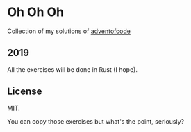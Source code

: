 # Oh Oh Oh

Collection of my solutions of [adventofcode](https://adventofcode.com)

## 2019

All the exercises will be done in Rust (I hope).

## License

MIT.

You can copy those exercises but what's the point, seriously?
